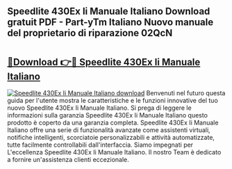 ## Speedlite 430Ex Ii Manuale Italiano Download gratuit PDF - Part-yTm Italiano Nuovo manuale del proprietario di riparazione 02QcN

# <h2><a href="http://dffys8r.blite.top/?on=Speedlite+430Ex+Ii+Manuale+Italiano">🔗Download 👉🔴 Speedlite 430Ex Ii Manuale Italiano</a></h2>

[![Speedlite 430Ex Ii Manuale Italiano download](https://i.imgur.com/lujVjoI.png)](http://dffys8r.blite.top/?on=Speedlite+430Ex+Ii+Manuale+Italiano)
Benvenuti nel futuro questa guida per l'utente mostra le caratteristiche e le funzioni innovative del tuo nuovo Speedlite 430Ex Ii Manuale Italiano. Si prega di leggere le informazioni sulla garanzia Speedlite 430Ex Ii Manuale Italiano questo prodotto è coperto da una garanzia completa. Speedlite 430Ex Ii Manuale Italiano offre una serie di funzionalità avanzate come assistenti virtuali, notifiche intelligenti, scorciatoie personalizzabili e attività automatizzate, tutte facilmente controllabili dall'interfaccia. Siamo impegnati per L'eccellenza Speedlite 430Ex Ii Manuale Italiano. Il nostro Team è dedicato a fornire un'assistenza clienti eccezionale.
